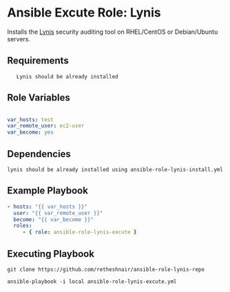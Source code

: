 Ansible Excute Role: Lynis
==========================

Installs the [Lynis](https://cisofy.com/lynis/) security auditing tool on RHEL/CentOS or Debian/Ubuntu servers.

Requirements
------------

```
   Lynis should be already installed

````

Role Variables
--------------

```ansible-role-lynis-excute/vars/main.yml

var_hosts: test
var_remote_user: ec2-user 
var_become: yes

```


Dependencies
------------


```
lynis should be already installed using ansible-role-lynis-install.yml

```

Example Playbook
----------------

```yml
- hosts: "{{ var_hosts }}"
  user: "{{ var_remote_user }}"
  become: "{{ var_become }}"
  roles:
     - { role: ansible-role-lynis-excute }
```

Executing Playbook
-------------------
``` 
git clone https://github.com/retheshnair/ansible-role-lynis-repo

ansible-playbook -i local ansible-role-lynis-excute.yml

```
